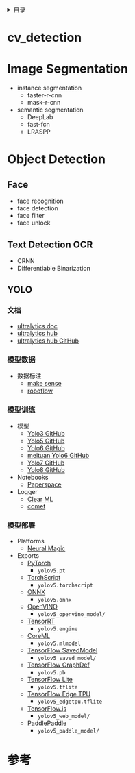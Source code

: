 
<details><summary>目录</summary><p>

- [cv_detection](#TODO)
</p></details><p></p>

# cv_detection

# Image Segmentation

* instance segmentation
    - faster-r-cnn
    - mask-r-cnn
* semantic segmentation
    - DeepLab
    - fast-fcn
    - LRASPP

# Object Detection

## Face

* face recognition
* face detection
* face filter
* face unlock

## Text Detection OCR

* CRNN
* Differentiable Binarization


## YOLO

### 文档

* [ultralytics doc](https://docs.ultralytics.com/)
* [ultralytics hub](https://hub.ultralytics.com/home)
* [ultralytics hub GitHub](https://github.com/ultralytics/hub/tree/master/coco6)

### 模型数据

* 数据标注
    - [make sense](https://www.makesense.ai/)
    - [roboflow](https://app.roboflow.com/)

### 模型训练

* 模型
    - [Yolo3 GitHub](https://github.com/ultralytics/yolov3)
    - [Yolo5 GitHub](https://github.com/ultralytics/yolov5)
    - [Yolo6 GitHub](https://github.com/ultralytics/yolov6)
    - [meituan Yolo6 GitHub](https://github.com/meituan/YOLOv6)
    - [Yolo7 GitHub](https://github.com/WongKinYiu/yolov7)
    - [Yolo8 GitHub](https://github.com/ultralytics/ultralytics)
* Notebooks
    - [Paperspace]()
* Logger
    - [Clear ML]()
    - [comet](https://www.comet.com/site/?ref=yolov5&utm_source=yolov5&utm_medium=affilliate&utm_campaign=yolov5_comet_integration)

### 模型部署

* Platforms
    - [Neural Magic]()
* Exports
    - [PyTorch](https://pytorch.org/)
        - `yolov5.pt`
    - [TorchScript](https://pytorch.org/docs/stable/jit.html)
        - `yolov5.torchscript`
    - [ONNX](https://onnx.ai/)
        - `yolov5.onnx`
    - [OpenVINO](https://docs.openvino.ai/latest/home.html)
        - `yolov5_openvino_model/`
    - [TensorRT](https://developer.nvidia.com/tensorrt)
        - `yolov5.engine`
    - [CoreML](https://github.com/apple/coremltools)
        - `yolov5.mlmodel`
    - [TensorFlow SavedModel](https://www.tensorflow.org/guide/saved_model?hl=zh-cn)
        - `yolov5_saved_model/`
    - [TensorFlow GraphDef](https://www.tensorflow.org/api_docs/python/tf/Graph)
        - `yolov5.pb`
    - [TensorFlow Lite](https://www.tensorflow.org/lite?hl=zh-cn)
        - `yolov5.tflite`
    - [TensorFlow Edge TPU](https://coral.ai/docs/edgetpu/models-intro/)
        - `yolov5_edgetpu.tflite`
    - [TensorFlow.js](https://www.tensorflow.org/js?hl=zh-cn)
        - `yolov5_web_model/`
    - [PaddlePaddle](https://github.com/PaddlePaddle)
        - `yolov5_paddle_model/`



# 参考


